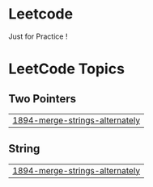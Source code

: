 # Leetcode
Just for Practice !

<!---LeetCode Topics Start-->
# LeetCode Topics
## Two Pointers
|  |
| ------- |
| [1894-merge-strings-alternately](https://github.com/Nivrutti499/Leetcode/tree/master/1894-merge-strings-alternately) |
## String
|  |
| ------- |
| [1894-merge-strings-alternately](https://github.com/Nivrutti499/Leetcode/tree/master/1894-merge-strings-alternately) |
<!---LeetCode Topics End-->